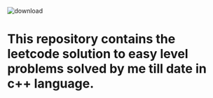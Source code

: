    ![download](https://user-images.githubusercontent.com/74945351/147418324-7d9c7ba5-cd5b-4ad3-9d53-582ec368cfdc.jpg)
 
 
 
 
 
 
# This repository contains the leetcode solution to easy level problems solved by me till date in c++ language.
